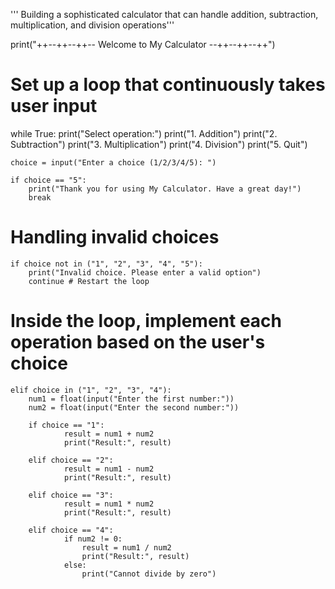''' Building a sophisticated calculator 
that can handle addition, subtraction,
multiplication, and division operations'''

print("++--++--++-- Welcome to My Calculator --++--++--++")

# Set up a loop that continuously takes user input 
while True:
    print("Select operation:")
    print("1. Addition")
    print("2. Subtraction")
    print("3. Multiplication")
    print("4. Division")
    print("5. Quit")

    choice = input("Enter a choice (1/2/3/4/5): ")

    if choice == "5":
        print("Thank you for using My Calculator. Have a great day!")
        break

# Handling invalid choices
    if choice not in ("1", "2", "3", "4", "5"):
        print("Invalid choice. Please enter a valid option")
        continue # Restart the loop

# Inside the loop, implement each operation based on the user's choice
    elif choice in ("1", "2", "3", "4"):
        num1 = float(input("Enter the first number:"))
        num2 = float(input("Enter the second number:"))

        if choice == "1":
                result = num1 + num2
                print("Result:", result)

        elif choice == "2":
                result = num1 - num2
                print("Result:", result)

        elif choice == "3":
                result = num1 * num2
                print("Result:", result)

        elif choice == "4":
                if num2 != 0:
                    result = num1 / num2
                    print("Result:", result)
                else:
                    print("Cannot divide by zero")

    
